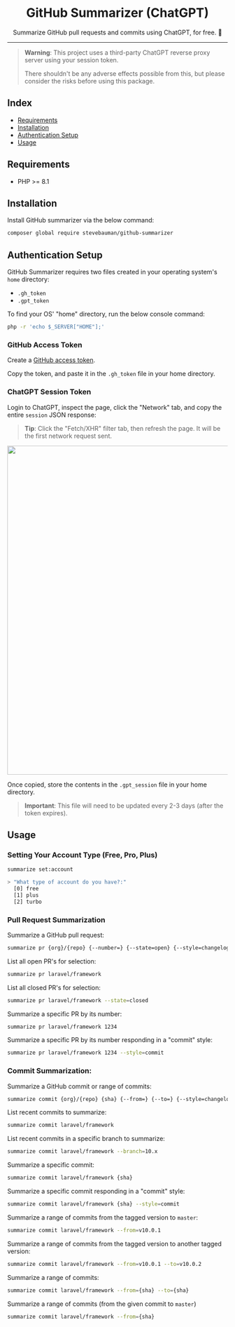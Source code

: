 <h1 align="center">GitHub Summarizer (ChatGPT)</h1>

<p align="center">Summarize GitHub pull requests and commits using ChatGPT, for free. 💸</p>

---

> **Warning**: This project uses a third-party ChatGPT reverse proxy server using your session token.
> 
> There shouldn't be any adverse effects possible from this, but please consider the risks before using this package.

## Index

- [Requirements](#requirements)
- [Installation](#installation)
- [Authentication Setup](#authentication-setup)
- [Usage](#usage)

## Requirements

- PHP >= 8.1

## Installation

Install GitHub summarizer via the below command:

```bash
composer global require stevebauman/github-summarizer
```

## Authentication Setup

GitHub Summarizer requires two files created in your operating system's `home` directory:

- `.gh_token`
- `.gpt_token`

To find your OS' "home" directory, run the below console command:

```bash
php -r 'echo $_SERVER["HOME"];'
```

### GitHub Access Token

Create a [GitHub access token](https://github.com/settings/tokens).

Copy the token, and paste it in the `.gh_token` file in your home directory.

### ChatGPT Session Token

Login to ChatGPT, inspect the page, click the "Network" tab, and copy the entire `session` JSON response:

> **Tip**: Click the "Fetch/XHR" filter tab, then refresh the page. It will be the first network request sent.

<p align="center">
<img width="750" src="https://user-images.githubusercontent.com/6421846/221437445-610ba3a9-a38c-43c5-ba47-786b21243c8c.png"/>
</p>

Once copied, store the contents in the `.gpt_session` file in your home directory.

> **Important**: This file will need to be updated every 2-3 days (after the token expires).

## Usage

### Setting Your Account Type (Free, Pro, Plus)

```bash
summarize set:account

> "What type of account do you have?:"
  [0] free
  [1] plus
  [2] turbo
```

### Pull Request Summarization

Summarize a GitHub pull request:

```bash
summarize pr {org}/{repo} {--number=} {--state=open} {--style=changelog}
```

List all open PR's for selection:

```bash
summarize pr laravel/framework
```

List all closed PR's for selection:

```bash
summarize pr laravel/framework --state=closed
```

Summarize a specific PR by its number:

```bash
summarize pr laravel/framework 1234
```

Summarize a specific PR by its number responding in a "commit" style:

```bash
summarize pr laravel/framework 1234 --style=commit
```

### Commit Summarization:

Summarize a GitHub commit or range of commits:

```bash
summarize commit {org}/{repo} {sha} {--from=} {--to=} {--style=changelog}
```

List recent commits to summarize:

```bash
summarize commit laravel/framework
```

List recent commits in a specific branch to summarize:

```bash
summarize commit laravel/framework --branch=10.x
```

Summarize a specific commit:

```bash
summarize commit laravel/framework {sha}
```

Summarize a specific commit responding in a "commit" style:

```bash
summarize commit laravel/framework {sha} --style=commit
```

Summarize a range of commits from the tagged version to `master`:

```bash
summarize commit laravel/framework --from=v10.0.1
```

Summarize a range of commits from the tagged version to another tagged version:

```bash
summarize commit laravel/framework --from=v10.0.1 --to=v10.0.2
```

Summarize a range of commits:

```bash
summarize commit laravel/framework --from={sha} --to={sha}
```

Summarize a range of commits (from the given commit to `master`)

```bash
summarize commit laravel/framework --from={sha}
```
